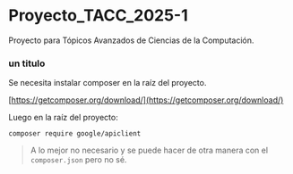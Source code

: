 # Proyecto_TACC_2025-1

Proyecto para Tópicos Avanzados de Ciencias de la Computación.

### un titulo

Se necesita instalar composer en la raíz del proyecto.

[https://getcomposer.org/download/](https://getcomposer.org/download/)

Luego en la raíz del proyecto:
```
composer require google/apiclient

```
> A lo mejor no necesario y se puede hacer de otra manera con el `composer.json` pero no sé.